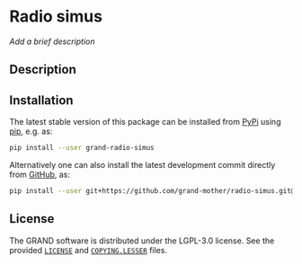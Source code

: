 # Radio simus
_Add a brief description_

## Description

<!-- Add here a description of the package -->


## Installation

The latest stable version of this package can be installed from [PyPi][PYPI]
using [pip][PIP], e.g. as:
```bash
pip install --user grand-radio-simus
```

Alternatively one can also install the latest development commit directly from
[GitHub][GITHUB], as:
```bash
pip install --user git+https://github.com/grand-mother/radio-simus.git@master
```


## License

The GRAND software is distributed under the LGPL-3.0 license. See the provided
[`LICENSE`][LICENSE] and [`COPYING.LESSER`][COPYING] files.


[COPYING]: https://github.com/grand-mother/radio-simus/blob/master/COPYING.LESSER
[GITHUB]: https://github.com/grand-mother/radio-simus
[LICENSE]: https://github.com/grand-mother/radio-simus/blob/master/LICENSE
[PIP]: https://pypi.org/project/pip
[PYPI]: https://pypi.org/project/grand-radio-simus
